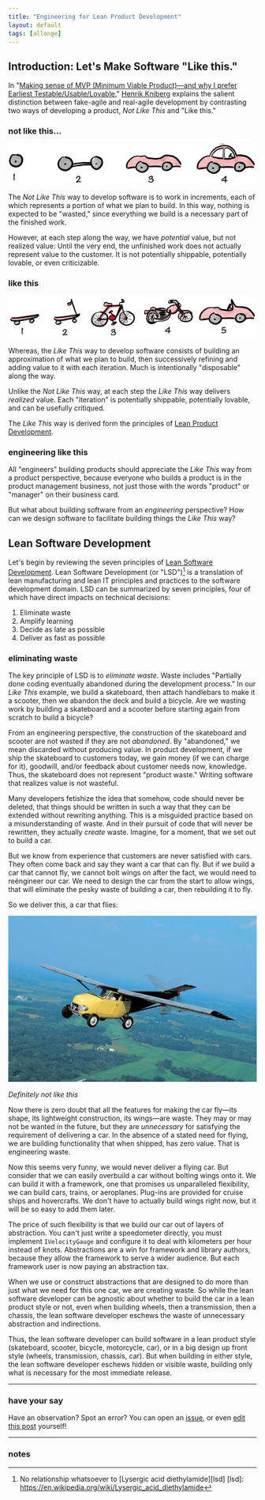 ```yaml
---
title: "Engineering for Lean Product Development"
layout: default
tags: [allonge]
---
```


## Introduction: Let's Make Software "Like this."

In "[Making sense of MVP (Minimum Viable Product)—and why I prefer Earliest Testable/Usable/Lovable][mvp]," [Henrik Kniberg] explains the salient distinction between fake-agile and real-agile development by contrasting two ways of developing a product, *Not Like This* and "Like this."

[mvp]: http://blog.crisp.se/2016/01/25/henrikkniberg/making-sense-of-mvp
[Henrik Kniberg]: https://www.crisp.se/konsulter/henrik-kniberg

### not like this…

![Not like this…](/assets/images/not-like-this.png)

The *Not Like This* way to develop software is to work in increments, each of which represents a portion of what we plan to build. In this way, nothing is expected to be "wasted," since everything we build is a necessary part of the finished work.

However, at each step along the way, we have *potential* value, but not realized value: Until the very end, the unfinished work does not actually represent value to the customer. It is not potentially shippable, potentially lovable, or even criticizable.

### like this

![Like this…](/assets/images/like-this.png)

Whereas, the *Like This* way to develop software consists of building an approximation of what we plan to build, then successively refining and adding value to it with each iteration. Much is intentionally "disposable" along the way.

Unlike the *Not Like This* way, at each step the *Like This* way delivers *realized* value. Each "iteration" is potentially shippable, potentially lovable, and can be usefully critiqued.

The *Like This* way is derived form the principles of [Lean Product Development].

[Lean Product Development]: https://en.wikipedia.org/wiki/Lean_product_development

### engineering like this

All "engineers" building products should appreciate the *Like This* way from a product perspective, because everyone who builds a product is in the product management business, not just those with the words "product" or "manager" on their business card.

But what about building software from an *engineering* perspective? How can we design software to facilitate building things the *Like This* way?

## Lean Software Development

Let's begin by reviewing the seven principles of [Lean Software Development]. Lean Software Development (or "LSD")[^lsd] is a translation of lean manufacturing and lean IT principles and practices to the software development domain. LSD can be summarized by seven principles, four of which have direct impacts on technical decisions:

[Lean Software Development]: https://en.wikipedia.org/wiki/Lean_software_development
[^lsd]: No relationship whatsoever to [Lysergic acid diethylamide][lsd]
[lsd]: https://en.wikipedia.org/wiki/Lysergic_acid_diethylamide

1. Eliminate waste
2. Amplify learning
3. Decide as late as possible
4. Deliver as fast as possible

### eliminating waste

The key principle of LSD is to *eliminate waste*. Waste includes "Partially done coding eventually abandoned during the development process." In our *Like This* example, we build a skateboard, then attach handlebars to make it a scooter, then we abandon the deck and build a bicycle. Are we wasting work by building a skateboard and a scooter before starting again from scratch to build a bicycle?

From an engineering perspective, the construction of the skateboard and scooter are not wasted if they are not *abandoned*. By "abandoned," we mean discarded without producing value. In product development, if we ship the skateboard to customers today, we gain money (if we can charge for it), goodwill, and/or feedback about customer needs now, knowledge. Thus, the skateboard does not represent "product waste." Writing software that realizes value is not wasteful.

Many developers fetishize the idea that somehow, code should never be deleted, that things should be written in such a way that they can be extended without rewriting anything. This is a misguided practice based on a misunderstanding of waste. And in their pursuit of code that will never be rewritten, they actually *create* waste. Imagine, for a moment, that we set out to build a car.

But we know from experience that customers are never satisfied with cars. They often come back and say they want a car that can fly. But if we build a car that cannot fly, we cannot bolt wings on after the fact, we would need to reëngineer our car. We need to design the car from the start to allow wings, that will eliminate the pesky waste of building a car, then rebuilding it to fly.

So we deliver this, a car that flies:

![Flying car](/assets/images/flying-car.jpg)

*Definitely not like this*

Now there is zero doubt that all the features for making the car fly—its shape, its lightweight construction, its wings—are waste. They may or may not be wanted in the future, but they are *unnecessary* for satisfying the requirement of delivering a car. In the absence of a stated need for flying, we are building functionality that when shipped, has zero value. That is engineering waste.

Now this seems very funny, we would never deliver a flying car. But consider that we can easily overbuild a car without bolting wings onto it. We can build it with a framework, one that promises us unparalleled flexibility, we can build cars, trains, or aeroplanes. Plug-ins are provided for cruise ships and hovercrafts. We don't have to actually build wings right now, but it will be so easy to add them later.

The price of such flexibility is that we build our car out of layers of abstraction. You can't just write a speedometer directly, you must implement `IVelocityGauge` and configure it to deal with kilometers per hour instead of knots. Abstractions are a win for framework and library authors, because they allow the framework to serve a wider audience. But each framework user is now paying an abstraction tax.

When we use or construct abstractions that are designed to do more than just what we need for this one car, we are creating waste. So while the lean software developer can be agnostic about whether to build the car in a lean product style or not, even when building wheels, then a transmission, then a chassis, the lean software developer eschews the waste of unnecessary abstraction and indirections.

Thus, the lean software developer can build software in a lean product style (skateboard, scooter, bicycle, motorcycle, car), or in a big design up front style (wheels, transmission, chassis, car). But when building in either style, the lean software developer eschews hidden or visible waste, building only what is necessary for the most immediate release.

---

### have your say

Have an observation? Spot an error? You can open an [issue](https://github.com/raganwald/raganwald.github.com/issues/new), or even [edit this post](https://github.com/raganwald/raganwald.github.com/edit/master/_posts/2016-11-12-engineering-for-lean-product-development.md) yourself!

---

### notes
